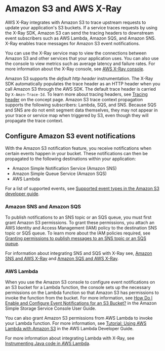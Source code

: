 # Amazon S3 and AWS X\-Ray<a name="xray-services-s3"></a>

AWS X\-Ray integrates with Amazon S3 to trace upstream requests to update your application's S3 buckets\. If a service traces requests by using the X\-Ray SDK, Amazon S3 can send the tracing headers to downstream event subscribers such as AWS Lambda, Amazon SQS, and Amazon SNS\. X\-Ray enables trace messages for Amazon S3 event notifications\.

You can use the X\-Ray service map to view the connections between Amazon S3 and other services that your application uses\. You can also use the console to view metrics such as average latency and failure rates\. For more information about the X\-Ray console, see [AWS X\-Ray console](xray-console.md)\.

Amazon S3 supports the *default http header* instrumentation\. The X\-Ray SDK automatically populates the trace header as an HTTP header when you call Amazon S3 through the AWS SDK\. The default trace header is carried by `X-Amzn-Trace-Id`\. To learn more about tracing headers, see [Tracing header](xray-concepts.md#xray-concepts-tracingheader) on the concept page\. Amazon S3 trace context propagation supports the following subscribers: Lambda, SQS, and SNS\. Because SQS and SNS are do not emit segment data themselves, they may not appear in your trace or service map when triggered by S3, even though they will propagate the trace context.

## Configure Amazon S3 event notifications<a name="xray-services-s3-notification"></a>

With the Amazon S3 notification feature, you receive notifications when certain events happen in your bucket\. These notifications can then be propagated to the following destinations within your application:
+ Amazon Simple Notification Service \(Amazon SNS\)
+ Amazon Simple Queue Service \(Amazon SQS\)
+ AWS Lambda

For a list of supported events, see [Supported event types in the Amazon S3 developer guide](https://docs.aws.amazon.com/AmazonS3/latest/dev/NotificationHowTo.html#supported-notification-event-types)\.

### Amazon SNS and Amazon SQS<a name="xray-services-s3-notifications-snssqs"></a>

To publish notifications to an SNS topic or an SQS queue, you must first grant Amazon S3 permissions\. To grant these permissions, you attach an AWS Identity and Access Management \(IAM\) policy to the destination SNS topic or SQS queue\. To learn more about the IAM policies required, see [Granting permissions to publish messages to an SNS topic or an SQS queue](https://docs.aws.amazon.com/AmazonS3/latest/dev/NotificationHowTo.html#grant-sns-sqs-permission-for-s3)\. 

For information about integrating SNS and SQS with X\-Ray see, [Amazon SNS and AWS X\-Ray](xray-services-sns.md) and [Amazon SQS and AWS X\-Ray](xray-services-sqs.md)\.

### AWS Lambda<a name="xray-services-s3-notifications-lambda"></a>

When you use the Amazon S3 console to configure event notifications on an S3 bucket for a Lambda function, the console sets up the necessary permissions on the Lambda function so that Amazon S3 has permissions to invoke the function from the bucket\. For more information, see [How Do I Enable and Configure Event Notifications for an S3 Bucket?](https://docs.aws.amazon.com/AmazonS3/latest/user-guide/enable-event-notifications.html) in the Amazon Simple Storage Service Console User Guide\.

You can also grant Amazon S3 permissions from AWS Lambda to invoke your Lambda function\. For more information, see [Tutorial: Using AWS Lambda with Amazon S3](https://docs.aws.amazon.com/lambda/latest/dg/with-s3-example.html) in the AWS Lambda Developer Guide\. 

For more information about integrating Lambda with X\-Ray, see [Instrumenting Java code in AWS Lambda](https://docs.aws.amazon.com/lambda/latest/dg/java-tracing.html)\.
